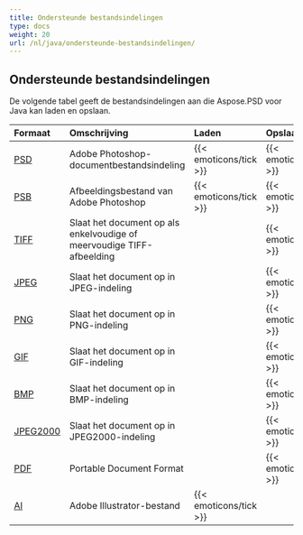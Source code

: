 ```yaml
---
title: Ondersteunde bestandsindelingen
type: docs
weight: 20
url: /nl/java/ondersteunde-bestandsindelingen/
---
```


## **Ondersteunde bestandsindelingen**
De volgende tabel geeft de bestandsindelingen aan die Aspose.PSD voor Java kan laden en opslaan.

|**Formaat**|**Omschrijving**|**Laden**|**Opslaan**|**Opmerkingen**|
| :- | :- | :- | :- | :- |
|[PSD](https://wiki.fileformat.com/image/psd/)|Adobe Photoshop-documentbestandsindeling|{{< emoticons/tick >}}|{{< emoticons/tick >}}| |
|[PSB](https://wiki.fileformat.com/image/psb/)|Afbeeldingsbestand van Adobe Photoshop|{{< emoticons/tick >}}|{{< emoticons/tick >}}| |
|[TIFF](https://wiki.fileformat.com/image/tiff)|Slaat het document op als enkelvoudige of meervoudige TIFF-afbeelding| |{{< emoticons/tick >}}| |
|[JPEG](https://wiki.fileformat.com/image/jpeg/)|Slaat het document op in JPEG-indeling| |{{< emoticons/tick >}}| |
|[PNG](https://wiki.fileformat.com/image/png/)|Slaat het document op in PNG-indeling| |{{< emoticons/tick >}}| |
|[GIF](https://wiki.fileformat.com/image/gif/)|Slaat het document op in GIF-indeling| |{{< emoticons/tick >}}| |
|[BMP](https://wiki.fileformat.com/image/bmp/)|Slaat het document op in BMP-indeling| |{{< emoticons/tick >}}| |
|[JPEG2000](https://wiki.fileformat.com/image/jp2/)|Slaat het document op in JPEG2000-indeling| |{{< emoticons/tick >}}| |
|[PDF](https://wiki.fileformat.com/view/pdf/)|Portable Document Format| |{{< emoticons/tick >}}| |
|[AI](/psd/nl/java/ai-adobe-illustrator-format/)|Adobe Illustrator-bestand|{{< emoticons/tick >}}| | |
